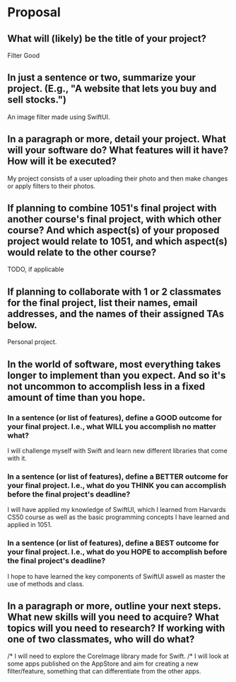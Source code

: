 # Proposal

## What will (likely) be the title of your project?

Filter Good

## In just a sentence or two, summarize your project. (E.g., "A website that lets you buy and sell stocks.")

An image filter made using SwiftUI.

## In a paragraph or more, detail your project. What will your software do? What features will it have? How will it be executed?

My project consists of a user uploading their photo and then make changes or apply filters to their photos.

## If planning to combine 1051's final project with another course's final project, with which other course? And which aspect(s) of your proposed project would relate to 1051, and which aspect(s) would relate to the other course?

TODO, if applicable

## If planning to collaborate with 1 or 2 classmates for the final project, list their names, email addresses, and the names of their assigned TAs below.

Personal project.

## In the world of software, most everything takes longer to implement than you expect. And so it's not uncommon to accomplish less in a fixed amount of time than you hope.

### In a sentence (or list of features), define a GOOD outcome for your final project. I.e., what WILL you accomplish no matter what?

I will challenge myself with Swift and learn new different libraries that come with it.

### In a sentence (or list of features), define a BETTER outcome for your final project. I.e., what do you THINK you can accomplish before the final project's deadline?

I will have applied my knowledge of SwiftUI, which I learned from Harvards CS50 course as well as the basic programming concepts I have learned and applied in 1051.

### In a sentence (or list of features), define a BEST outcome for your final project. I.e., what do you HOPE to accomplish before the final project's deadline?

I hope to have learned the key components of SwiftUI aswell as master the use of methods and class.

## In a paragraph or more, outline your next steps. What new skills will you need to acquire? What topics will you need to research? If working with one of two classmates, who will do what?

/* I will need to explore the CoreImage library made for Swift.
/* I will look at some apps published on the AppStore and aim for creating a new filter/feature, something that can differentiate from the other apps.
